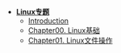 
* [**Linux专题**](/docs/Others/Linux/Introduction.md)
    * [Introduction](/docs/Others/Linux/Introduction.md)
    * [Chapter00. Linux基础](/docs/Others/Linux/Linux00.base.md)
    * [Chapter01. Linux文件操作](/docs/Others/Linux/Linux01.files.md)
